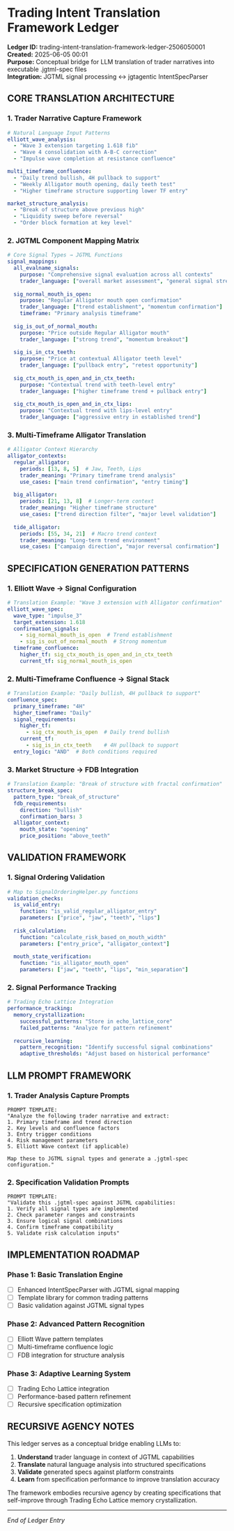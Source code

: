 # Trading Intent Translation Framework Ledger
**Ledger ID:** trading-intent-translation-framework-ledger-2506050001  
**Created:** 2025-06-05 00:01  
**Purpose:** Conceptual bridge for LLM translation of trader narratives into executable .jgtml-spec files  
**Integration:** JGTML signal processing ↔ jgtagentic IntentSpecParser  

## CORE TRANSLATION ARCHITECTURE

### 1. Trader Narrative Capture Framework
```yaml
# Natural Language Input Patterns
elliott_wave_analysis:
  - "Wave 3 extension targeting 1.618 fib"
  - "Wave 4 consolidation with A-B-C correction"
  - "Impulse wave completion at resistance confluence"

multi_timeframe_confluence:
  - "Daily trend bullish, 4H pullback to support"
  - "Weekly Alligator mouth opening, daily teeth test"
  - "Higher timeframe structure supporting lower TF entry"

market_structure_analysis:
  - "Break of structure above previous high"
  - "Liquidity sweep before reversal"
  - "Order block formation at key level"
```

### 2. JGTML Component Mapping Matrix
```yaml
# Core Signal Types → JGTML Functions
signal_mappings:
  all_evalname_signals:
    purpose: "Comprehensive signal evaluation across all contexts"
    trader_language: ["overall market assessment", "general signal strength"]
    
  sig_normal_mouth_is_open:
    purpose: "Regular Alligator mouth open confirmation"
    trader_language: ["trend establishment", "momentum confirmation"]
    timeframe: "Primary analysis timeframe"
    
  sig_is_out_of_normal_mouth:
    purpose: "Price outside Regular Alligator mouth"
    trader_language: ["strong trend", "momentum breakout"]
    
  sig_is_in_ctx_teeth:
    purpose: "Price at contextual Alligator teeth level"
    trader_language: ["pullback entry", "retest opportunity"]
    
  sig_ctx_mouth_is_open_and_in_ctx_teeth:
    purpose: "Contextual trend with teeth-level entry"
    trader_language: ["higher timeframe trend + pullback entry"]
    
  sig_ctx_mouth_is_open_and_in_ctx_lips:
    purpose: "Contextual trend with lips-level entry"
    trader_language: ["aggressive entry in established trend"]
```

### 3. Multi-Timeframe Alligator Translation
```yaml
# Alligator Context Hierarchy
alligator_contexts:
  regular_alligator:
    periods: [13, 8, 5]  # Jaw, Teeth, Lips
    trader_meaning: "Primary timeframe trend analysis"
    use_cases: ["main trend confirmation", "entry timing"]
    
  big_alligator:
    periods: [21, 13, 8]  # Longer-term context
    trader_meaning: "Higher timeframe structure"
    use_cases: ["trend direction filter", "major level validation"]
    
  tide_alligator:
    periods: [55, 34, 21]  # Macro trend context
    trader_meaning: "Long-term trend environment"
    use_cases: ["campaign direction", "major reversal confirmation"]
```

## SPECIFICATION GENERATION PATTERNS

### 1. Elliott Wave → Signal Configuration
```yaml
# Translation Example: "Wave 3 extension with Alligator confirmation"
elliott_wave_spec:
  wave_type: "impulse_3"
  target_extension: 1.618
  confirmation_signals:
    - sig_normal_mouth_is_open  # Trend establishment
    - sig_is_out_of_normal_mouth  # Strong momentum
  timeframe_confluence:
    higher_tf: sig_ctx_mouth_is_open_and_in_ctx_teeth
    current_tf: sig_normal_mouth_is_open
```

### 2. Multi-Timeframe Confluence → Signal Stack
```yaml
# Translation Example: "Daily bullish, 4H pullback to support"
confluence_spec:
  primary_timeframe: "4H"
  higher_timeframe: "Daily"
  signal_requirements:
    higher_tf:
      - sig_ctx_mouth_is_open  # Daily trend bullish
    current_tf:
      - sig_is_in_ctx_teeth    # 4H pullback to support
  entry_logic: "AND"  # Both conditions required
```

### 3. Market Structure → FDB Integration
```yaml
# Translation Example: "Break of structure with fractal confirmation"
structure_break_spec:
  pattern_type: "break_of_structure"
  fdb_requirements:
    direction: "bullish"
    confirmation_bars: 3
  alligator_context:
    mouth_state: "opening"
    price_position: "above_teeth"
```

## VALIDATION FRAMEWORK

### 1. Signal Ordering Validation
```yaml
# Map to SignalOrderingHelper.py functions
validation_checks:
  is_valid_entry:
    function: "is_valid_regular_alligator_entry"
    parameters: ["price", "jaw", "teeth", "lips"]
    
  risk_calculation:
    function: "calculate_risk_based_on_mouth_width"
    parameters: ["entry_price", "alligator_context"]
    
  mouth_state_verification:
    function: "is_alligator_mouth_open"
    parameters: ["jaw", "teeth", "lips", "min_separation"]
```

### 2. Signal Performance Tracking
```yaml
# Trading Echo Lattice Integration
performance_tracking:
  memory_crystallization:
    successful_patterns: "Store in echo_lattice_core"
    failed_patterns: "Analyze for pattern refinement"
    
  recursive_learning:
    pattern_recognition: "Identify successful signal combinations"
    adaptive_thresholds: "Adjust based on historical performance"
```

## LLM PROMPT FRAMEWORK

### 1. Trader Analysis Capture Prompts
```
PROMPT TEMPLATE:
"Analyze the following trader narrative and extract:
1. Primary timeframe and trend direction
2. Key levels and confluence factors
3. Entry trigger conditions
4. Risk management parameters
5. Elliott Wave context (if applicable)

Map these to JGTML signal types and generate a .jgtml-spec configuration."
```

### 2. Specification Validation Prompts
```
PROMPT TEMPLATE:
"Validate this .jgtml-spec against JGTML capabilities:
1. Verify all signal types are implemented
2. Check parameter ranges and constraints
3. Ensure logical signal combinations
4. Confirm timeframe compatibility
5. Validate risk calculation inputs"
```

## IMPLEMENTATION ROADMAP

### Phase 1: Basic Translation Engine
- [ ] Enhanced IntentSpecParser with JGTML signal mapping
- [ ] Template library for common trading patterns
- [ ] Basic validation against JGTML signal types

### Phase 2: Advanced Pattern Recognition
- [ ] Elliott Wave pattern templates
- [ ] Multi-timeframe confluence logic
- [ ] FDB integration for structure analysis

### Phase 3: Adaptive Learning System
- [ ] Trading Echo Lattice integration
- [ ] Performance-based pattern refinement
- [ ] Recursive specification optimization

## RECURSIVE AGENCY NOTES

This ledger serves as a conceptual bridge enabling LLMs to:
1. **Understand** trader language in context of JGTML capabilities
2. **Translate** natural language analysis into structured specifications
3. **Validate** generated specs against platform constraints
4. **Learn** from specification performance to improve translation accuracy

The framework embodies recursive agency by creating specifications that self-improve through Trading Echo Lattice memory crystallization.

---
*End of Ledger Entry*
